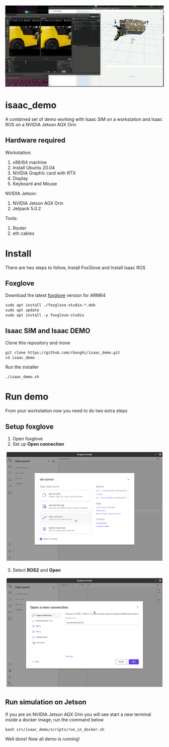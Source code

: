 ![isaac_demo](.docs/isaac_demo.gif)

# isaac_demo

A combined set of demo working with Isaac SIM on a workstation and Isaac ROS on a NVIDIA Jetson AGX Orin

## Hardware required

Workstation:

1. x86/64 machine
2. Install Ubuntu 20.04
3. NVIDIA Graphic card with RTX
4. Display
5. Keyboard and Mouse

NVIDIA Jetson:

1. NVIDIA Jetson AGX Orin
2. Jetpack 5.0.2

Tools:

1. Router
2. eth cables

# Install

There are two steps to follow, Install FoxGlove and Install Isaac ROS

## Foxglove

Download the latest [foxglove](https://foxglove.dev/download) version for ARM64

```console
sudo apt install ./foxglove-studio-*.deb
sudo apt update
sudo apt install -y foxglove-studio
```

## Isaac SIM and Isaac DEMO

Clone this repository and move

```console
git clone https://github.com/rbonghi/isaac_demo.git
cd isaac_demo
```

Run the installer

```console
./isaac_demo.sh
```

# Run demo

From your workstation now you need to do two extra steps

## Setup foxglove

1. Open foxglove
2. Set up **Open connection**

![Foxglove setup connection](.docs/01-foxglove-setup-connection.png)

3. Select **ROS2** and **Open**

![Foxglove ROS2](.docs/02-foxglove-connection.png)

## Run simulation on Jetson

If you are on NVIDIA Jetson AGX Orin you will see start a new terminal inside a docker image, run the command below

```console
bash src/isaac_demo/scripts/run_in_docker.sh
```

Well done! Now all demo is running!
